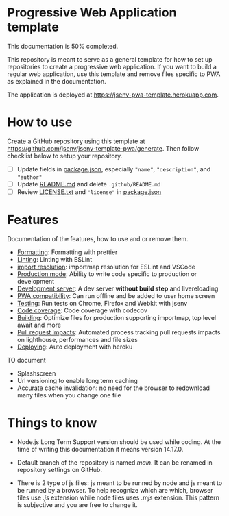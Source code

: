 <!--
README about the GitHub repository template.
Once the template is used, this README should be
deleted and only ../README.md should be kept
-->

# Progressive Web Application template

This documentation is 50% completed.

This repository is meant to serve as a general template for how to set up repositories to create a progressive web application. If you want to build a regular web application, use this template and remove files specific to PWA as explained in the documentation.

The application is deployed at https://jsenv-pwa-template.herokuapp.com.

# How to use

Create a GitHub repository using this template at https://github.com/jsenv/jsenv-template-pwa/generate.
Then follow checklist below to setup your repository.

- [ ] Update fields in [package.json](../package.json), especially `"name"`, `"description"`, and `"author"`
- [ ] Update [README.md](../README.md) and delete `.github/README.md`
- [ ] Review [LICENSE.txt](./LICENSE.txt) and `"license"` in [package.json](../package.json#L6)

# Features

Documentation of the features, how to use and or remove them.

- [Formatting](../docs/formatting/formatting.md#formatting): Formatting with prettier
- [Linting](../docs/linting/linting.md#linting): Linting with ESLint
- [import resolution](../docs/import_resolution/import_resolution.md#import-resolution): importmap resolution for ESLint and VSCode
- [Production mode](../docs/production_mode/production_mode.md#production-mode): Ability to write code specific to production or development
- [Development server](../docs/dev_server/dev_server.md#Development-server): A dev server **without build step** and livereloading
- [PWA compatibility](../docs/pwa_compat/pwa_compat.md#PWA-compatibility): Can run offline and be added to user home screen
- [Testing](../docs/testing/testing.md#testing): Run tests on Chrome, Firefox and Webkit with jsenv
- [Code coverage](../docs/code_coverage/code_coverage.md#Code-coverage): Code coverage with codecov
- [Building](../docs/building/building.md#Building): Optimize files for production supporting importmap, top level await and more
- [Pull request impacts](../docs/pr_impacts/pr_impacts.md#Pull-request-impacts): Automated process tracking pull requests impacts on lighthouse, performances and file sizes
- [Deploying](../docs/deploying/deploying.md#deploying): Auto deployment with heroku

TO document

- Splashscreen
- Url versioning to enable long term caching
- Accurate cache invalidation: no need for the browser to redownload many files when you change one file

# Things to know

- Node.js Long Term Support version should be used while coding. At the time of writing this documentation it means version 14.17.0.

- Default branch of the repository is named _main_. It can be renamed in repository settings on GitHub.

- There is 2 type of js files: js meant to be runned by node and js meant to be runned by a browser. To help recognize which are which, browser files use _.js_ extension while node files uses _.mjs_ extension. This pattern is subjective and you are free to change it.

